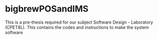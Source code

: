 # bigbrewPOSandIMS
This is a pre-thesis required for our subject Software Design - Laboratory (CPET8L). This contains the codes and instructions to make the system software
